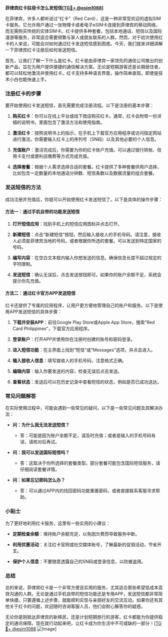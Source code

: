 **菲律宾红卡註冊卡怎么发短信[[TG💪+ @esim1088](https://t.me/s/esim1088)]**

在菲律宾，许多人都听说过“红卡”（Red Card），这是一种非常受欢迎的虚拟SIM卡服务。它允许用户通过一张物理卡或者电子eSIM卡连接到菲律宾的移动网络，而无需购买传统的实体SIM卡。红卡提供多种套餐，包括本地通话、短信以及国际漫游等服务，非常适合需要频繁与家人或朋友联系的人群。然而，对于初次使用红卡的人来说，可能会对如何通过红卡发送短信感到困惑。今天，我们就来详细讲解一下菲律宾红卡注册后如何发送短信。

首先，让我们了解一下什么是红卡。红卡是由菲律宾一家领先的通信公司推出的创新产品，旨在为用户提供便捷的通信解决方案。无论是短期游客还是长期居住者，都可以轻松地激活并使用红卡。红卡支持多种语言界面，操作简单直观，即使是技术小白也能快速上手。

### 注册红卡的步骤

要开始使用红卡发送短信，首先需要完成注册流程。以下是注册的基本步骤：

1. **购买红卡**：你可以在线上平台或线下商店购买红卡。通常，红卡会附带一份详细的说明书，里面包含了激活方法和使用指南。
   
2. **激活红卡**：按照说明书上的指示，在手机上下载官方应用程序或访问指定网站进行激活。你需要输入红卡上的序列号（SN码）以及其他必要的个人信息。

3. **充值账户**：激活完成后，你需要为你的红卡账户充值。可以通过银行转账、信用卡支付或便利店缴费等方式完成充值。

4. **选择套餐**：根据个人需求选择合适的套餐。红卡提供了多种套餐供用户选择，比如包含一定数量的本地通话分钟数、短信条数以及数据流量的组合套餐。

### 发送短信的方法

成功注册并充值后，你就可以开始使用红卡发送短信了。以下是具体的操作步骤：

#### 方法一：通过手机自带的功能发送短信

1. **打开短信应用**：找到手机上的短信应用图标并点击打开。
   
2. **新建短信**：点击“新建短信”按钮，然后输入接收人的手机号码。请注意，接收人必须是菲律宾当地的号码，或者根据你所选的套餐，可以发送到特定国家的号码。

3. **编写内容**：在空白文本框内输入你想发送的信息。确保信息长度不超过规定的字符限制。

4. **发送短信**：确认无误后，点击发送按钮即可。如果你的账户余额不足，系统会提示你先充值。

#### 方法二：通过红卡官方APP发送短信

红卡还提供了专属的应用程序，让用户更方便地管理自己的账户和服务。以下是使用APP发送短信的具体步骤：

1. **下载并安装APP**：前往Google Play Store或Apple App Store，搜索“Red Card Philippines”，下载官方应用程序。

2. **登录账户**：打开APP并使用你在注册时创建的账号和密码登录。

3. **进入短信功能**：在主界面上找到“短信”或“Messages”选项，并点击进入。

4. **输入接收人信息**：填写接收人的手机号码，注意格式正确。

5. **编辑内容**：输入你要发送的内容，检查无误后点击发送。

6. **查看状态**：发送后可以在历史记录中查看短信的状态，例如是否已成功送达。

### 常见问题解答

在实际使用过程中，可能会遇到一些常见的疑问，以下是一些常见问题及其解决办法：

- **问：为什么我无法发送短信？**
  - 答：可能是因为账户余额不足，请及时充值；或者是输入的手机号码有误，请核对后再试。

- **问：我可以发送国际短信吗？**
  - 答：这取决于你所选择的套餐类型。部分套餐可能包含国际短信服务，请仔细阅读套餐详情。

- **问：如果忘记密码怎么办？**
  - 答：可以通过APP内的找回密码功能重置密码，或者直接联系客服寻求帮助。

### 小贴士

为了更好地利用红卡服务，这里有一些实用的小建议：

- **定期检查余额**：保持账户余额充足，以免因欠费而导致服务中断。
  
- **利用优惠活动**：关注红卡官网或社交媒体账号，了解最新的促销活动，节省开支。

- **保护个人信息**：不要随意透露自己的SN码或登录信息，以防被盗用。

### 总结

总的来说，菲律宾红卡是一个非常方便且实用的服务，尤其适合那些希望低成本高效沟通的人群。无论是通过手机自带的短信功能还是专用APP，发送短信都非常简单快捷。只要遵循上述步骤，就能顺利实现与亲朋好友的交流互动。如果你还有其他关于红卡的问题，欢迎随时咨询客服人员，他们会耐心解答你的疑惑。

无论你是刚抵达菲律宾的新移民，还是计划短期旅行的游客，红卡都能为你提供稳定的通讯保障。现在就行动起来吧，让红卡成为你生活中不可或缺的一部分！[[TG💪+ @esim1088](https://t.me/s/esim1088) ![Image](https://i.postimg.cc/4NQfJmqS/Snipaste-2025-05-13-00-14-12.png)]